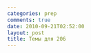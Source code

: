 ```yaml
---
categories: prep
comments: true
date: 2010-09-21T02:52:00
layout: post
title: Темы для 206
---
```


